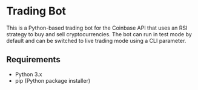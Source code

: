 # Trading Bot

This is a Python-based trading bot for the Coinbase API that uses an RSI strategy to buy and sell cryptocurrencies. The bot can run in test mode by default and can be switched to live trading mode using a CLI parameter.

## Requirements

- Python 3.x
- pip (Python package installer)

